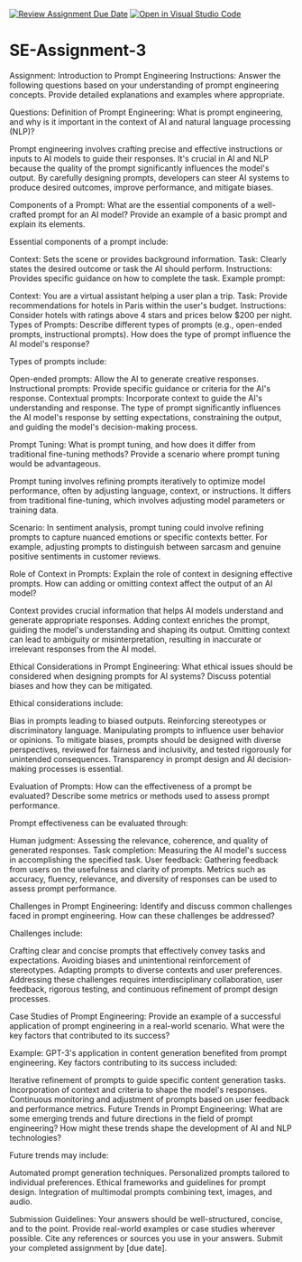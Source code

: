 [![Review Assignment Due Date](https://classroom.github.com/assets/deadline-readme-button-24ddc0f5d75046c5622901739e7c5dd533143b0c8e959d652212380cedb1ea36.svg)](https://classroom.github.com/a/UpfcA4qp)
[![Open in Visual Studio Code](https://classroom.github.com/assets/open-in-vscode-718a45dd9cf7e7f842a935f5ebbe5719a5e09af4491e668f4dbf3b35d5cca122.svg)](https://classroom.github.com/online_ide?assignment_repo_id=15243444&assignment_repo_type=AssignmentRepo)
# SE-Assignment-3
Assignment: Introduction to Prompt Engineering
Instructions:
Answer the following questions based on your understanding of prompt engineering concepts. Provide detailed explanations and examples where appropriate.

Questions:
Definition of Prompt Engineering:
What is prompt engineering, and why is it important in the context of AI and natural language processing (NLP)?

Prompt engineering involves crafting precise and effective instructions or inputs to AI models to guide their responses. It's crucial in AI and NLP because the quality of the prompt significantly influences the model's output. By carefully designing prompts, developers can steer AI systems to produce desired outcomes, improve performance, and mitigate biases.

Components of a Prompt:
What are the essential components of a well-crafted prompt for an AI model? Provide an example of a basic prompt and explain its elements.

Essential components of a prompt include:

Context: Sets the scene or provides background information.
Task: Clearly states the desired outcome or task the AI should perform.
Instructions: Provides specific guidance on how to complete the task.
Example prompt:

Context: You are a virtual assistant helping a user plan a trip.
Task: Provide recommendations for hotels in Paris within the user's budget.
Instructions: Consider hotels with ratings above 4 stars and prices below $200 per night.
Types of Prompts:
Describe different types of prompts (e.g., open-ended prompts, instructional prompts). How does the type of prompt influence the AI model's response?

Types of prompts include:

Open-ended prompts: Allow the AI to generate creative responses.
Instructional prompts: Provide specific guidance or criteria for the AI's response.
Contextual prompts: Incorporate context to guide the AI's understanding and response.
The type of prompt significantly influences the AI model's response by setting expectations, constraining the output, and guiding the model's decision-making process.

Prompt Tuning:
What is prompt tuning, and how does it differ from traditional fine-tuning methods? Provide a scenario where prompt tuning would be advantageous.

Prompt tuning involves refining prompts iteratively to optimize model performance, often by adjusting language, context, or instructions. It differs from traditional fine-tuning, which involves adjusting model parameters or training data.

Scenario:
In sentiment analysis, prompt tuning could involve refining prompts to capture nuanced emotions or specific contexts better. For example, adjusting prompts to distinguish between sarcasm and genuine positive sentiments in customer reviews.

Role of Context in Prompts:
Explain the role of context in designing effective prompts. How can adding or omitting context affect the output of an AI model?

Context provides crucial information that helps AI models understand and generate appropriate responses. Adding context enriches the prompt, guiding the model's understanding and shaping its output. Omitting context can lead to ambiguity or misinterpretation, resulting in inaccurate or irrelevant responses from the AI model.

Ethical Considerations in Prompt Engineering:
What ethical issues should be considered when designing prompts for AI systems? Discuss potential biases and how they can be mitigated.

Ethical considerations include:

Bias in prompts leading to biased outputs.
Reinforcing stereotypes or discriminatory language.
Manipulating prompts to influence user behavior or opinions.
To mitigate biases, prompts should be designed with diverse perspectives, reviewed for fairness and inclusivity, and tested rigorously for unintended consequences. Transparency in prompt design and AI decision-making processes is essential.

Evaluation of Prompts:
How can the effectiveness of a prompt be evaluated? Describe some metrics or methods used to assess prompt performance.

Prompt effectiveness can be evaluated through:

Human judgment: Assessing the relevance, coherence, and quality of generated responses.
Task completion: Measuring the AI model's success in accomplishing the specified task.
User feedback: Gathering feedback from users on the usefulness and clarity of prompts.
Metrics such as accuracy, fluency, relevance, and diversity of responses can be used to assess prompt performance.

Challenges in Prompt Engineering:
Identify and discuss common challenges faced in prompt engineering. How can these challenges be addressed?

Challenges include:

Crafting clear and concise prompts that effectively convey tasks and expectations.
Avoiding biases and unintentional reinforcement of stereotypes.
Adapting prompts to diverse contexts and user preferences.
Addressing these challenges requires interdisciplinary collaboration, user feedback, rigorous testing, and continuous refinement of prompt design processes.

Case Studies of Prompt Engineering:
Provide an example of a successful application of prompt engineering in a real-world scenario. What were the key factors that contributed to its success?

Example:
GPT-3's application in content generation benefited from prompt engineering. Key factors contributing to its success included:

Iterative refinement of prompts to guide specific content generation tasks.
Incorporation of context and criteria to shape the model's responses.
Continuous monitoring and adjustment of prompts based on user feedback and performance metrics.
Future Trends in Prompt Engineering:
What are some emerging trends and future directions in the field of prompt engineering? How might these trends shape the development of AI and NLP technologies?

Future trends may include:

Automated prompt generation techniques.
Personalized prompts tailored to individual preferences.
Ethical frameworks and guidelines for prompt design.
Integration of multimodal prompts combining text, images, and audio.

Submission Guidelines:
Your answers should be well-structured, concise, and to the point.
Provide real-world examples or case studies wherever possible.
Cite any references or sources you use in your answers.
Submit your completed assignment by [due date].
